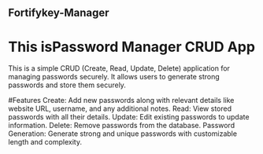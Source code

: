 ## Fortifykey-Manager

# This isPassword Manager CRUD App
This is a simple CRUD (Create, Read, Update, Delete) application for managing passwords securely. It allows users to generate strong passwords and store them securely.

#Features
Create: Add new passwords along with relevant details like website URL, username, and any additional notes.
Read: View stored passwords with all their details.
Update: Edit existing passwords to update information.
Delete: Remove passwords from the database.
Password Generation: Generate strong and unique passwords with customizable length and complexity.
